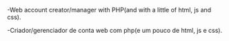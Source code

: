 -Web account creator/manager with PHP(and with a little of html, js and css).

-Criador/gerenciador de conta web com php(e um pouco de html, js e css). 